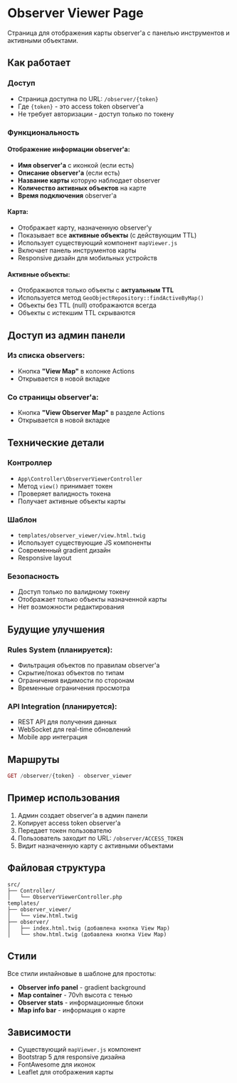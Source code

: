 # Observer Viewer Page

Страница для отображения карты observer'а с панелью инструментов и активными объектами.

## Как работает

### Доступ

-   Страница доступна по URL: `/observer/{token}`
-   Где `{token}` - это access token observer'а
-   Не требует авторизации - доступ только по токену

### Функциональность

#### Отображение информации observer'а:

-   **Имя observer'а** с иконкой (если есть)
-   **Описание observer'а** (если есть)
-   **Название карты** которую наблюдает observer
-   **Количество активных объектов** на карте
-   **Время подключения** observer'а

#### Карта:

-   Отображает карту, назначенную observer'у
-   Показывает все **активные объекты** (с действующим TTL)
-   Использует существующий компонент `mapViewer.js`
-   Включает панель инструментов карты
-   Responsive дизайн для мобильных устройств

#### Активные объекты:

-   Отображаются только объекты с **актуальным TTL**
-   Используется метод `GeoObjectRepository::findActiveByMap()`
-   Объекты без TTL (null) отображаются всегда
-   Объекты с истекшим TTL скрываются

## Доступ из админ панели

### Из списка observers:

-   Кнопка **"View Map"** в колонке Actions
-   Открывается в новой вкладке

### Со страницы observer'а:

-   Кнопка **"View Observer Map"** в разделе Actions
-   Открывается в новой вкладке

## Технические детали

### Контроллер

-   `App\Controller\ObserverViewerController`
-   Метод `view()` принимает токен
-   Проверяет валидность токена
-   Получает активные объекты карты

### Шаблон

-   `templates/observer_viewer/view.html.twig`
-   Использует существующие JS компоненты
-   Современный gradient дизайн
-   Responsive layout

### Безопасность

-   Доступ только по валидному токену
-   Отображает только объекты назначенной карты
-   Нет возможности редактирования

## Будущие улучшения

### Rules System (планируется):

-   Фильтрация объектов по правилам observer'а
-   Скрытие/показ объектов по типам
-   Ограничения видимости по сторонам
-   Временные ограничения просмотра

### API Integration (планируется):

-   REST API для получения данных
-   WebSocket для real-time обновлений
-   Mobile app интеграция

## Маршруты

```php
GET /observer/{token} - observer_viewer
```

## Пример использования

1. Админ создает observer'а в админ панели
2. Копирует access token observer'а
3. Передает токен пользователю
4. Пользователь заходит по URL: `/observer/ACCESS_TOKEN`
5. Видит назначенную карту с активными объектами

## Файловая структура

```
src/
├── Controller/
│   └── ObserverViewerController.php
templates/
├── observer_viewer/
│   └── view.html.twig
├── observer/
│   ├── index.html.twig (добавлена кнопка View Map)
│   └── show.html.twig (добавлена кнопка View Map)
```

## Стили

Все стили инлайновые в шаблоне для простоты:

-   **Observer info panel** - gradient background
-   **Map container** - 70vh высота с тенью
-   **Observer stats** - информационные блоки
-   **Map info bar** - информация о карте

## Зависимости

-   Существующий `mapViewer.js` компонент
-   Bootstrap 5 для responsive дизайна
-   FontAwesome для иконок
-   Leaflet для отображения карты
